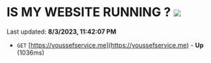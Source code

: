 # IS MY WEBSITE RUNNING ? [![](https://img.shields.io/static/v1?label=Sponsor&message=%E2%9D%A4&logo=GitHub&color=%23fe8e86)](https://github.com/sponsors/<username>)

Last updated: **8/3/2023, 11:42:07 PM**

- `GET` [https://youssefservice.me](https://youssefservice.me) - **Up** (1036ms)
